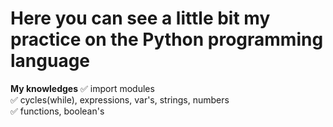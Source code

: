 # Here you can see a little bit my practice on the Python programming language
**My knowledges**
:white_check_mark: import modules    
:white_check_mark: cycles(while), expressions, var's, strings, numbers    
:white_check_mark: functions, boolean's    
